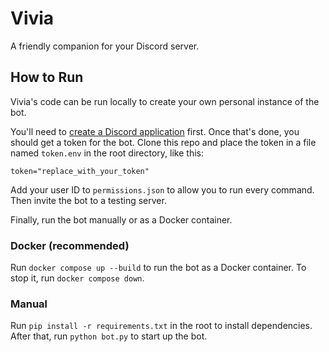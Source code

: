 # Vivia

A friendly companion for your Discord server.

## How to Run

Vivia's code can be run locally to create your own personal instance of the bot.

You'll need to [create a Discord application](https://discord.com/developers/applications) first. Once that's done, you should get a token for the bot.
Clone this repo and place the token in a file named `token.env` in the root directory, like this:

`token="replace_with_your_token"`

Add your user ID to `permissions.json` to allow you to run every command. Then invite the bot to a testing server.

Finally, run the bot manually or as a Docker container.

### Docker (recommended)

Run `docker compose up --build` to run the bot as a Docker container. To stop it, run `docker compose down`.

### Manual

Run `pip install -r requirements.txt` in the root to install dependencies. After that, run  `python bot.py` to start up the bot.
